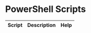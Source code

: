 PowerShell Scripts
==================
| Script                                               | Description                                                        | Help                                |
| ---------------------------------------------------- | ------------------------------------------------------------------ | ----------------------------------- |
